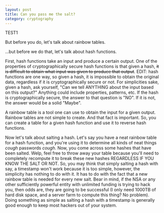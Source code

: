 ```yaml
---
layout: post
title: Can you pass me the salt?
category: cryptography
---
```


TEST1

But before you do, let's talk about rainbow tables.

...but before we do that, let's talk about hash functions.

First, hash functions take an input and produce a certain output. One of the properties of cryptographically secure hash functions is that given a hash, ~~it is difficult to obtain what input was given to produce that output~~. EDIT: hash functions are one way, so given a hash, it is impossible to obtain the original data, regardless if it is cryptographically secure or not. For simplicities sake, given a hash, ask yourself, "Can we tell ANYTHING about the input based on this output?" Anything could include properties, patterns, etc. If the hash is cryptographically secure, the answer to that question is "NO". If it is not, the answer would be a solid "Maybe".

A rainbow table is a tool one can use to obtain the input for a given output. Rainbow tables are not simple to create. And that fact is important. So, you can create a table for a given hash function and use it to reverse hash functions.

Now let's talk about salting a hash. Let's say you have a neat rainbow table for a hash function, and you're using it to determine all kinds of neat things *cough* passwords *cough*. Now, you come across some hashes that have been salted. Welp, feel free to throw away your table because you'll need to completely recompute it to break these new hashes REGARDLESS IF YOU KNOW THE SALT OR NOT. So, you may think that simply salting a hash with say, a timestamp won't work because it is too simple, however, the simplicity has nothing to do with it. It has to do with the fact that a new rainbow table is needed for every new salt. Bear in mind, if the NSA or any other sufficiently powerful entity with unlimited funding is trying to hack you, then odds are, they are going to be successful (I only need 1000TB of hard disk space, and a server farm to compute this thing? No problem). Doing something as simple as salting a hash with a timestamp is generally good enough to keep most hackers out of your system.
